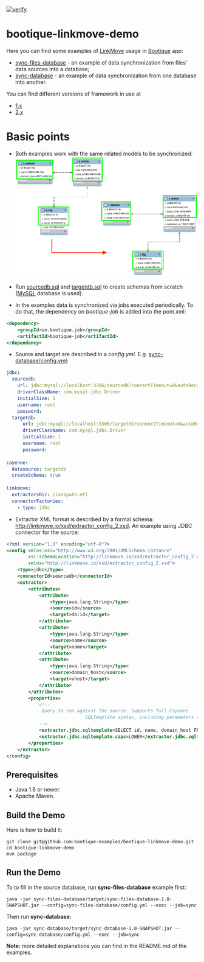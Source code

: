 [![verify](https://github.com/bootique-examples/bootique-linkmove-demo/actions/workflows/verify.yml/badge.svg)](https://github.com/bootique-examples/bootique-linkmove-demo/actions/workflows/verify.yml)

# bootique-linkmove-demo

Here you can find some examples of [LinkMove](https://github.com/nhl/link-move) usage
in [Bootique](http://bootique.io/) app: 
* [sync-files-database](https://github.com/bootique-examples/bootique-linkmove-demo/tree/master/sync-files-database) - an example of data synchronization from files' data sources into a database;
* [sync-database](https://github.com/bootique-examples/bootique-linkmove-demo/tree/master/sync-database) - an example of data synchronization from one database into another.

You can find different versions of framework in use at
* [1.x](https://github.com/bootique-examples/bootique-linkmove-demo/tree/1.x)
* [2.x](https://github.com/bootique-examples/bootique-linkmove-demo/tree/2.x)

# Basic points

* Both examples work with the same related models to be synchronized:
![Alt text](resources/bootique-linkmove-demo.png?raw=true)

* Run [sourcedb.sql](https://github.com/ebondareva/bootique-linkmove-demo/blob/master/resources/sourcedb.sql)
and [targetdb.sql](https://github.com/ebondareva/bootique-linkmove-demo/blob/master/resources/targetdb.sql) 
to create schemas from scratch ([MySQL](https://www.mysql.com/) database is used).

* In the examples data is synchronized via jobs executed periodically.
To do that, the dependency on *bootique-job* is added into the pom.xml:
```xml   
<dependency>
    <groupId>io.bootique.job</groupId>
    <artifactId>bootique-job</artifactId>
</dependency>
```

* Source and target are described in a *config.yml*. 
E.g. [sync-database/config.yml](https://github.com/ebondareva/bootique-linkmove-demo/blob/master/sync-database/config.yml): 
```yaml
jdbc:
  sourcedb:
    url: jdbc:mysql://localhost:3306/sourcedb?connectTimeout=0&autoReconnect=true
    driverClassName: com.mysql.jdbc.Driver
    initialSize: 1
    username: root
    password:
  targetdb:
      url: jdbc:mysql://localhost:3306/targetdb?connectTimeout=0&autoReconnect=true
      driverClassName: com.mysql.jdbc.Driver
      initialSize: 1
      username: root
      password:

cayenne:
  datasource: targetdb
  createSchema: true

linkmove:
  extractorsDir: classpath:etl
  connectorFactories:
    - type: jdbc
```
* Extractor XML format is described by a formal schema: http://linkmove.io/xsd/extractor_config_2.xsd.
An example using JDBC connector for the source:
```xml   
<?xml version="1.0" encoding="utf-8"?>
<config xmlns:xsi="http://www.w3.org/2001/XMLSchema-instance"
        xsi:schemaLocation="http://linkmove.io/xsd/extractor_config_2.xsd"
        xmlns="http://linkmove.io/xsd/extractor_config_2.xsd">
    <type>jdbc</type>
    <connectorId>sourcedb</connectorId>
    <extractor>
        <attributes>
            <attribute>
                <type>java.lang.String</type>
                <source>id</source>
                <target>db:id</target>
            </attribute>
            <attribute>
                <type>java.lang.String</type>
                <source>name</source>
                <target>name</target>
            </attribute>
            <attribute>
                <type>java.lang.String</type>
                <source>domain_host</source>
                <target>vhost</target>
            </attribute>
        </attributes>
        <properties>
            <!--
             Query to run against the source. Supports full Cayenne
                             SQLTemplate syntax, including parameters and directives.
            -->
            <extractor.jdbc.sqltemplate>SELECT id, name, domain_host FROM s_domain</extractor.jdbc.sqltemplate>
            <extractor.jdbc.sqltemplate.caps>LOWER</extractor.jdbc.sqltemplate.caps>
        </properties>
    </extractor>
</config>
```
    
## Prerequisites

* Java 1.8 or newer.
* Apache Maven.

## Build the Demo

Here is how to build it:

	git clone git@github.com:bootique-examples/bootique-linkmove-demo.git
	cd bootique-linkmove-demo
	mvn package

## Run the Demo

To to fill in the source database, run **sync-files-database** example first:

    java -jar sync-files-database/target/sync-files-database-1.0-SNAPSHOT.jar --config=sync-files-database/config.yml --exec --job=sync

Then run **sync-database**:

    java -jar sync-database/target/sync-database-1.0-SNAPSHOT.jar --config=sync-database/config.yml --exec --job=sync

   
**Note:** more detailed explanations you can find in the README.md of the examples.
